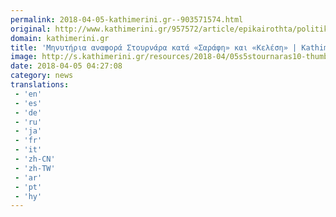 ```yaml
---
permalink: 2018-04-05-kathimerini.gr--903571574.html
original: http://www.kathimerini.gr/957572/article/epikairothta/politikh/mhnythria-anafora-stoyrnara-kata-sarafh-kai-kelesh
domain: kathimerini.gr
title: 'Μηνυτήρια αναφορά Στουρνάρα κατά «Σαράφη» και «Κελέση» | Kathimerini'
image: http://s.kathimerini.gr/resources/2018-04/05s5stournaras10-thumb-large.jpg
date: 2018-04-05 04:27:08
category: news
translations: 
 - 'en'
 - 'es'
 - 'de'
 - 'ru'
 - 'ja'
 - 'fr'
 - 'it'
 - 'zh-CN'
 - 'zh-TW'
 - 'ar'
 - 'pt'
 - 'hy'
---
```


